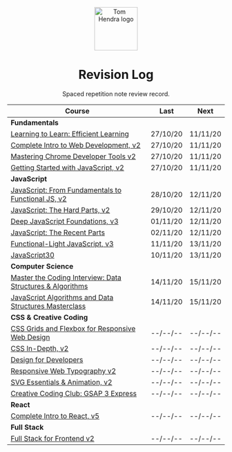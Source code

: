 <div align=center>
<img alt="Tom Hendra logo" src="https://res.cloudinary.com/tomhendra/image/upload/v1567091669/tomhendra-logo/tomhendra-logo-round-1024.png" width="100" />
<h1>Revision Log</h1>
<p>Spaced repetition note review record.</p>
</div>

| Course                                                                                                                   | Last     | Next     |
| ------------------------------------------------------------------------------------------------------------------------ | -------- | -------- |
| **Fundamentals**                                                                                                         |          |          |
| [Learning to Learn: Efficient Learning](10-learning-to-learn)                                                            | 27/10/20 | 11/11/20 |
| [Complete Intro to Web Development, v2](14-fem-beginner/1-complete-intro-to-web-development-v2)                          | 27/10/20 | 11/11/20 |
| [Mastering Chrome Developer Tools v2](14-fem-beginner/5-mastering-chrome-developer-tools-v2)                             | 27/10/20 | 11/11/20 |
| [Getting Started with JavaScript, v2](14-fem-beginner/2-getting-started-with-javascript-v2)                              | 27/10/20 | 11/11/20 |
| **JavaScript**                                                                                                           |          |          |
| [JavaScript: From Fundamentals to Functional JS, v2](14-fem-beginner/4-javascript-from-fundamentals-to-functional-js-v2) | 28/10/20 | 12/11/20 |
| [JavaScript: The Hard Parts, v2](15-fem-professional/1-javascript-the-hard-parts-v2)                                     | 29/10/20 | 12/11/20 |
| [Deep JavaScript Foundations, v3](15-fem-professional/2-deep-javascript-foundations-v3)                                  | 01/11/20 | 12/11/20 |
| [JavaScript: The Recent Parts](15-fem-professional/3-javascript-the-recent-parts)                                        | 02/11/20 | 12/11/20 |
| [Functional-Light JavaScript, v3](15-fem-professional/5-functional-light-javascript-v3)                                  | 11/11/20 | 13/11/20 |
| [JavaScript30](18-javascript30)                                                                                          | 10/11/20 | 13/11/20 |
| **Computer Science**                                                                                                     |          |          |
| [Master the Coding Interview: Data Structures & Algorithms](11-master-the-coding-interview)                              | 14/11/20 | 15/11/20 |
| [JavaScript Algorithms and Data Structures Masterclass](3-algorithms-and-data-structures)                                | 14/11/20 | 15/11/20 |
| **CSS & Creative Coding**                                                                                                |          |          |
| [CSS Grids and Flexbox for Responsive Web Design](14-fem-beginner/3-css-grids-and-flexbox-for-responsive-web-design)     | --/--/-- | --/--/-- |
| [CSS In-Depth, v2](15-fem-professional/6-css-in-depth-v2)                                                                | --/--/-- | --/--/-- |
| [Design for Developers](16-fem-design-to-code/1-design-for-developers)                                                   | --/--/-- | --/--/-- |
| [Responsive Web Typography v2](16-fem-design-to-code/2-responsive-web-typography-v2)                                     | --/--/-- | --/--/-- |
| [SVG Essentials & Animation, v2](16-fem-design-to-code/3-svg-essentials-and-animation-v2)                                | --/--/-- | --/--/-- |
| [Creative Coding Club: GSAP 3 Express](https://www.creativecodingclub.com/courses/gsap-3-express)                        | --/--/-- | --/--/-- |
| **React**                                                                                                                |          |          |
| [Complete Intro to React, v5](15-fem-professional/)                                                                      | --/--/-- | --/--/-- |
| **Full Stack**                                                                                                           |          |          |
| [Full Stack for Frontend v2](15-fem-professional/7-full-stack-for-front-end-engineers-v2)                                | --/--/-- | --/--/-- |
